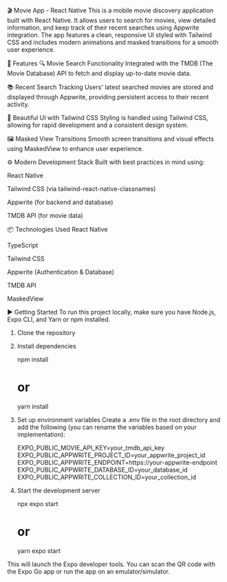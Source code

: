 🎬 Movie App - React Native
This is a mobile movie discovery application built with React Native. It allows users to search for movies, view detailed information, and keep track of their recent searches using Appwrite integration. The app features a clean, responsive UI styled with Tailwind CSS and includes modern animations and masked transitions for a smooth user experience.

🚀 Features
🔍 Movie Search Functionality
Integrated with the TMDB (The Movie Database) API to fetch and display up-to-date movie data.

📚 Recent Search Tracking
Users' latest searched movies are stored and displayed through Appwrite, providing persistent access to their recent activity.

🎨 Beautiful UI with Tailwind CSS
Styling is handled using Tailwind CSS, allowing for rapid development and a consistent design system.

🖼️ Masked View Transitions
Smooth screen transitions and visual effects using MaskedView to enhance user experience.

⚙️ Modern Development Stack
Built with best practices in mind using:

React Native

Tailwind CSS (via tailwind-react-native-classnames)

Appwrite (for backend and database)

TMDB API (for movie data)

📦 Technologies Used
React Native

TypeScript

Tailwind CSS

Appwrite (Authentication & Database)

TMDB API

MaskedView

▶️ Getting Started
To run this project locally, make sure you have Node.js, Expo CLI, and Yarn or npm installed.

1. Clone the repository
2. Install dependencies
   
   npm install
   # or
   yarn install
   
3. Set up environment variables
   Create a .env file in the root directory and add the following (you can rename the variables based on your implementation):
   
   EXPO_PUBLIC_MOVIE_API_KEY=your_tmdb_api_key
   EXPO_PUBLIC_APPWRITE_PROJECT_ID=your_appwrite_project_id
   EXPO_PUBLIC_APPWRITE_ENDPOINT=https://your-appwrite-endpoint
   EXPO_PUBLIC_APPWRITE_DATABASE_ID=your_database_id
   EXPO_PUBLIC_APPWRITE_COLLECTION_ID=your_collection_id
   
5. Start the development server

   npx expo start
   # or
   yarn expo start

This will launch the Expo developer tools. You can scan the QR code with the Expo Go app or run the app on an emulator/simulator.
